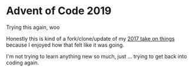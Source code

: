 # Advent of Code 2019

Trying this again, woo

Honestly this is kind of a fork/clone/update of my [2017 take on things](https://github.com/brianarn/advent-of-code-2017) because I enjoyed how that felt like it was going.

I'm not trying to learn anything new so much, just ... trying to get back into coding again.
